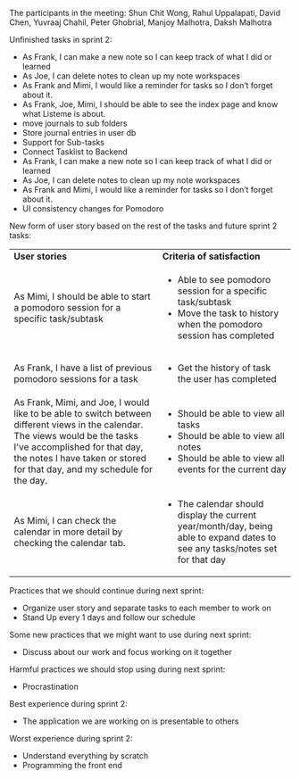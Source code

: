 <!-----

Yay, no errors, warnings, or alerts!

Conversion time: 0.348 seconds.


Using this Markdown file:

1. Paste this output into your source file.
2. See the notes and action items below regarding this conversion run.
3. Check the rendered output (headings, lists, code blocks, tables) for proper
   formatting and use a linkchecker before you publish this page.

Conversion notes:

* Docs to Markdown version 1.0β33
* Thu Mar 17 2022 18:32:46 GMT-0700 (PDT)
* Source doc: SR2
* Tables are currently converted to HTML tables.
----->


The participants in the meeting: Shun Chit Wong, Rahul Uppalapati, David Chen, Yuvraaj Chahil, Peter Ghobrial, Manjoy Malhotra, Daksh Malhotra

Unfinished tasks in sprint 2:



* As Frank, I can make a new note so I can keep track of what I did or learned
* As Joe, I can delete notes to clean up my note workspaces
* As Frank and Mimi, I would like a reminder for tasks so I don’t forget about it.
* As Frank, Joe, Mimi, I should be able to see the index page and know what Listeme is about.
* move journals to sub folders
* Store journal entries in user db
* Support for Sub-tasks
* Connect Tasklist to Backend
* As Frank, I can make a new note so I can keep track of what I did or learned
* As Joe, I can delete notes to clean up my note workspaces
* As Frank and Mimi, I would like a reminder for tasks so I don’t forget about it.
* UI consistency changes for Pomodoro

New form of user story based on the rest of the tasks and future sprint 2 tasks:


<table>
  <tr>
   <td><strong>User stories</strong>
   </td>
   <td><strong>Criteria of satisfaction</strong>
   </td>
  </tr>
  <tr>
   <td>As Mimi, I should be able to start a pomodoro session for a specific task/subtask
   </td>
   <td>
<ul>

<li>Able to see pomodoro session for a specific task/subtask

<li>Move the task to history when the pomodoro session has completed
</li>
</ul>
   </td>
  </tr>
  <tr>
   <td>As Frank, I have a list of previous pomodoro sessions for a task
   </td>
   <td>
<ul>

<li>Get the history of task the user has completed
</li>
</ul>
   </td>
  </tr>
  <tr>
   <td>As Frank, Mimi, and Joe, I would like to be able to switch between different views in the calendar. The views would be the tasks I've accomplished for that day, the notes I have taken or stored for that day, and my schedule for the day. 
   </td>
   <td>
<ul>

<li>Should be able to view all tasks

<li>Should be able to view all notes

<li>Should be able to view all events for the current day
</li>
</ul>
   </td>
  </tr>
  <tr>
   <td>As Mimi, I can check the calendar in more detail by checking the calendar tab.
   </td>
   <td>
<ul>

<li>The calendar should display the current year/month/day, being able to expand dates to see any tasks/notes set for that day
</li>
</ul>
   </td>
  </tr>
</table>


Practices that we should continue during next sprint:



* Organize user story and separate tasks to each member to work on
* Stand Up every 1 days and follow our schedule

Some new practices that we might want to use during next sprint:



* Discuss about our work and focus working on it together

Harmful practices we should stop using during next sprint:



* Procrastination

Best experience during sprint 2:



* The application we are working on is presentable to others

Worst experience during sprint 2:



* Understand everything by scratch
* Programming the front end
